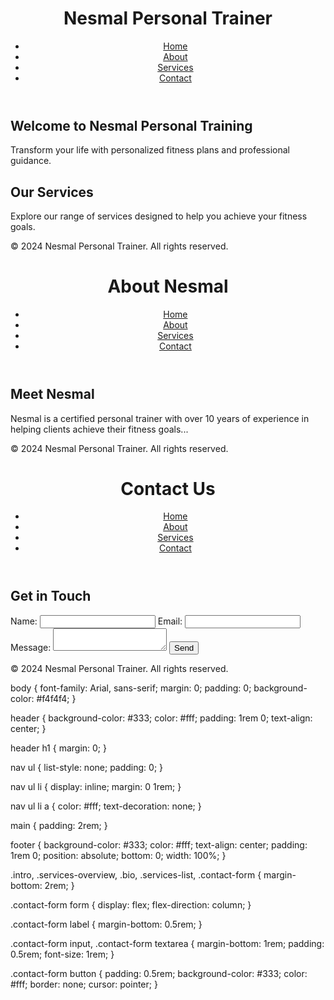 <!DOCTYPE html>
<html lang="en">
<head>
    <meta charset="UTF-8">
    <meta name="viewport" content="width=device-width, initial-scale=1.0">
    <title>Nesmal Personal Trainer</title>
    <link rel="stylesheet" href="styles.css">
</head>
<body>
    <header>
        <h1>Nesmal Personal Trainer</h1>
        <nav>
            <ul>
                <li><a href="index.html">Home</a></li>
                <li><a href="about.html">About</a></li>
                <li><a href="services.html">Services</a></li>
                <li><a href="contact.html">Contact</a></li>
            </ul>
        </nav>
    </header>
    <main>
        <section class="intro">
            <h2>Welcome to Nesmal Personal Training</h2>
            <p>Transform your life with personalized fitness plans and professional guidance.</p>
        </section>
        <section class="services-overview">
            <h2>Our Services</h2>
            <p>Explore our range of services designed to help you achieve your fitness goals.</p>
        </section>
    </main>
    <footer>
        <p>&copy; 2024 Nesmal Personal Trainer. All rights reserved.</p>
    </footer>
</body>
</html>
<!DOCTYPE html>
<html lang="en">
<head>
    <meta charset="UTF-8">
    <meta name="viewport" content="width=device-width, initial-scale=1.0">
    <title>About Nesmal</title>
    <link rel="stylesheet" href="styles.css">
</head>
<body>
    <header>
        <h1>About Nesmal</h1>
        <nav>
            <ul>
                <li><a href="index.html">Home</a></li>
                <li><a href="about.html">About</a></li>
                <li><a href="services.html">Services</a></li>
                <li><a href="contact.html">Contact</a></li>
            </ul>
        </nav>
    </header>
    <main>
        <section class="bio">
            <h2>Meet Nesmal</h2>
            <p>Nesmal is a certified personal trainer with over 10 years of experience in helping clients achieve their fitness goals...</p>
        </section>
    </main>
    <footer>
        <p>&copy; 2024 Nesmal Personal Trainer. All rights reserved.</p>
    </footer>
</body>
</html>
<!DOCTYPE html>
<html lang="en">
<head>
    <meta charset="UTF-8">
    <meta name="viewport" content="width=device-width, initial-scale=1.0">
    <title>Contact Us</title>
    <link rel="stylesheet" href="styles.css">
</head>
<body>
    <header>
        <h1>Contact Us</h1>
        <nav>
            <ul>
                <li><a href="index.html">Home</a></li>
                <li><a href="about.html">About</a></li>
                <li><a href="services.html">Services</a></li>
                <li><a href="contact.html">Contact</a></li>
            </ul>
        </nav>
    </header>
    <main>
        <section class="contact-form">
            <h2>Get in Touch</h2>
            <form action="submit_form.php" method="post">
                <label for="name">Name:</label>
                <input type="text" id="name" name="name" required>
                <label for="email">Email:</label>
                <input type="email" id="email" name="email" required>
                <label for="message">Message:</label>
                <textarea id="message" name="message" required></textarea>
                <button type="submit">Send</button>
            </form>
        </section>
    </main>
    <footer>
        <p>&copy; 2024 Nesmal Personal Trainer. All rights reserved.</p>
    </footer>
</body>
</html>
body {
    font-family: Arial, sans-serif;
    margin: 0;
    padding: 0;
    background-color: #f4f4f4;
}

header {
    background-color: #333;
    color: #fff;
    padding: 1rem 0;
    text-align: center;
}

header h1 {
    margin: 0;
}

nav ul {
    list-style: none;
    padding: 0;
}

nav ul li {
    display: inline;
    margin: 0 1rem;
}

nav ul li a {
    color: #fff;
    text-decoration: none;
}

main {
    padding: 2rem;
}

footer {
    background-color: #333;
    color: #fff;
    text-align: center;
    padding: 1rem 0;
    position: absolute;
    bottom: 0;
    width: 100%;
}

.intro, .services-overview, .bio, .services-list, .contact-form {
    margin-bottom: 2rem;
}

.contact-form form {
    display: flex;
    flex-direction: column;
}

.contact-form label {
    margin-bottom: 0.5rem;
}

.contact-form input, .contact-form textarea {
    margin-bottom: 1rem;
    padding: 0.5rem;
    font-size: 1rem;
}

.contact-form button {
    padding: 0.5rem;
    background-color: #333;
    color: #fff;
    border: none;
    cursor: pointer;
}
